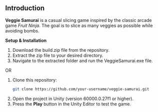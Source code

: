 ## **Introduction**  
**Veggie Samurai** is a casual slicing game inspired by the classic arcade game *Fruit Ninja*. The goal is to slice as many veggies as possible while avoiding bombs.

**Setup & Installation**
1. Download the build.zip file from the repository.
2. Extract the zip file to your desired directory.
3. Navigate to the extracted folder and run the VeggieSamurai.exe file.
   
  OR

1. Clone this repository:  
   ```bash
   git clone https://github.com/your-username/veggie-samurai.git
   ```
2. Open the project in Unity (version 60000.0.27f1 or higher).  
3. Press the **Play** button in the Unity Editor to test the game.  
